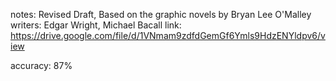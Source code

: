 notes: Revised Draft, Based on the graphic novels by Bryan Lee O'Malley
writers: Edgar Wright, Michael Bacall
link: https://drive.google.com/file/d/1VNmam9zdfdGemGf6Ymls9HdzENYldpv6/view

accuracy: 87%